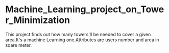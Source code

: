# Machine_Learning_project_on_Tower_Minimization
This project finds out how many towers'll be needed to cover a given area.It's a machine Learning one.Attributes are users number and area in sqare meter. 
